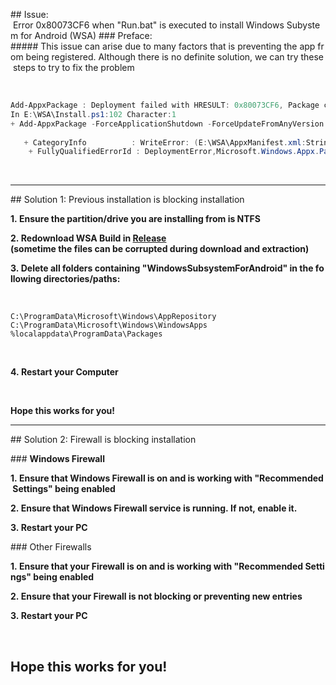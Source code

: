 ## Issue: </br> Error 0x80073CF6 when "Run.bat" is executed to install Windows Subystem for Android (WSA) 
 ### Preface: 
 ##### This issue can arise due to many factors that is preventing the app from being registered. Although there is no definite solution, we can try these steps to try to fix the problem 
  
 </br> 
  
 ```Powershell 
 Add-AppxPackage : Deployment failed with HRESULT: 0x80073CF6, Package could not be registered 
 In E:\WSA\Install.ps1:102 Character:1 
 + Add-AppxPackage -ForceApplicationShutdown -ForceUpdateFromAnyVersion 
  
    + CategoryInfo          : WriteError: (E:\WSA\AppxManifest.xml:String) [Add-AppxPackage], IOException 
     + FullyQualifiedErrorId : DeploymentError,Microsoft.Windows.Appx.PackageManager.Commands.AddAppxPackageCommand 
 ``` 
  
  
 </br> 
  
 --- 
 ## Solution 1: Previous installation is blocking installation 
  
 **1. Ensure the partition/drive you are installing from is NTFS** 
  
 **2. Redownload WSA Build in [Release](https://github.com/YT-Advanced/WSA-Script/releases/latest) (sometime the files can be corrupted during download and extraction)** 
  
 **3. Delete all folders containing "WindowsSubsystemForAndroid" in the following directories/paths:**  
  
 <br> 

``` 
C:\ProgramData\Microsoft\Windows\AppRepository
C:\ProgramData\Microsoft\Windows\WindowsApps
%localappdata\ProgramData\Packages
```

 <br> 
  
 **4. Restart your Computer** 
  
 <br> 
  
 **Hope this works for you!** 
  
 --- 
 ## Solution 2: Firewall is blocking installation 
  
 ### **Windows Firewall** 
  
 **1. Ensure that Windows Firewall is on and is working with "Recommended Settings" being enabled** 
  
 **2. Ensure that Windows Firewall service is running. If not, enable it.** 
  
 **3. Restart your PC** 
  
 ### Other Firewalls 
  
 **1. Ensure that your Firewall is on and is working with "Recommended Settings" being enabled** 
  
 **2. Ensure that your Firewall is not blocking or preventing new entries** 
  
 **3. Restart your PC** 
  
 <br> 
  
 **Hope this works for you!** 
 ---